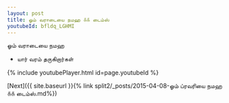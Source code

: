 ```yaml
---
layout: post
title: ஓம் வராடையை நமஹ ௧௧ டைம்ஸ்
youtubeId: bfldq_LGHMI
---
```

 
 
 ஓம் வராடையை நமஹ  
 
 -  யார் வரம் தருகிறார்கள் 
 
  
 
  
 
 
 
 
 
 


{% include youtubePlayer.html id=page.youtubeId %}
 
[Next]({{ site.baseurl }}{% link  split2/_posts/2015-04-08-ஓம் ப்ரவரியை நமஹ ௧௧ டைம்ஸ்.md%})
 
